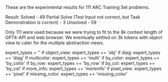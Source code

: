 These are the experimental results for 111 ARC Training Set problems.

Result:
Solved - 49
Partial Solve (Test Input not correct, but Task Demonstration is correct) - 3
Unsolved - 59

Only 111 were used because we were trying to fit to the 8k context length of GPT4-API and web browser. 
We eventually settled on 3k tokens with object view to cater for the multiple abstraction views.


expert_types = ''
if object_view: 
    expert_types += 'obj'
    if diag: expert_types += 'diag'
    if multicolor: expert_types += 'multi'
    if by_color: expert_types += 'by_color'
    if by_row: expert_types += 'by_row'
    if by_col: expert_types += 'by_col'
    if more_info: expert_types += 'moreinfo'
if pixel_view: expert_types += 'pixel'
if missing_color: expert_types += 'missing_color'
